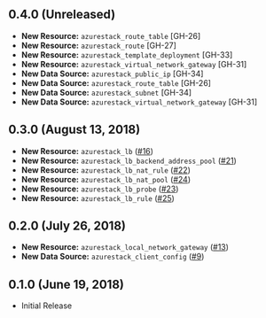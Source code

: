 ## 0.4.0 (Unreleased)

* **New Resource:** `azurestack_route_table` [GH-26]
* **New Resource:** `azurestack_route` [GH-27]
* **New Resource:** `azurestack_template_deployment` [GH-33]
* **New Resource:** `azurestack_virtual_network_gateway` [GH-31]
* **New Data Source:** `azurestack_public_ip` [GH-34]
* **New Data Source:** `azurestack_route_table` [GH-26]
* **New Data Source:** `azurestack_subnet` [GH-34]
* **New Data Source:** `azurestack_virtual_network_gateway` [GH-31]

## 0.3.0 (August 13, 2018)

* **New Resource:** `azurestack_lb` ([#16](https://github.com/terraform-providers/terraform-provider-azurestack/issues/16))
* **New Resource:** `azurestack_lb_backend_address_pool` ([#21](https://github.com/terraform-providers/terraform-provider-azurestack/issues/21))
* **New Resource:** `azurestack_lb_nat_rule` ([#22](https://github.com/terraform-providers/terraform-provider-azurestack/issues/22))
* **New Resource:** `azurestack_lb_nat_pool` ([#24](https://github.com/terraform-providers/terraform-provider-azurestack/issues/24))
* **New Resource:** `azurestack_lb_probe` ([#23](https://github.com/terraform-providers/terraform-provider-azurestack/issues/23))
* **New Resource:** `azurestack_lb_rule` ([#25](https://github.com/terraform-providers/terraform-provider-azurestack/issues/25))

## 0.2.0 (July 26, 2018)

* **New Resource:** `azurestack_local_network_gateway` ([#13](https://github.com/terraform-providers/terraform-provider-azurestack/issues/13))
* **New Data Source:** `azurestack_client_config` ([#9](https://github.com/terraform-providers/terraform-provider-azurestack/issues/9))

## 0.1.0 (June 19, 2018) 

* Initial Release
